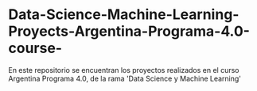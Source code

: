 # Data-Science-Machine-Learning-Proyects-Argentina-Programa-4.0-course-
En este repositorio se encuentran los proyectos realizados en el curso Argentina Programa 4.0, de la rama 'Data Science y Machine Learning'
